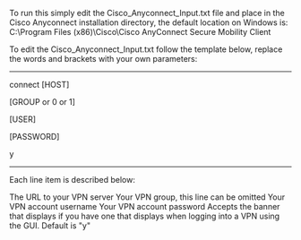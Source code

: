 To run this simply edit the Cisco_Anyconnect_Input.txt file and place in the Cisco Anyconnect installation directory, the default location on Windows is:
C:\Program Files (x86)\Cisco\Cisco AnyConnect Secure Mobility Client

To edit the Cisco_Anyconnect_Input.txt follow the template below, replace the words and brackets with your own parameters:

----

connect [HOST]

[GROUP or 0 or 1]

[USER]

[PASSWORD]

y

----
Each line item is described below:

The URL to your VPN server
Your VPN group, this line can be omitted
Your VPN account username
Your VPN account password
Accepts the banner that displays if you have one that displays when logging into a VPN using the GUI. Default is "y"
